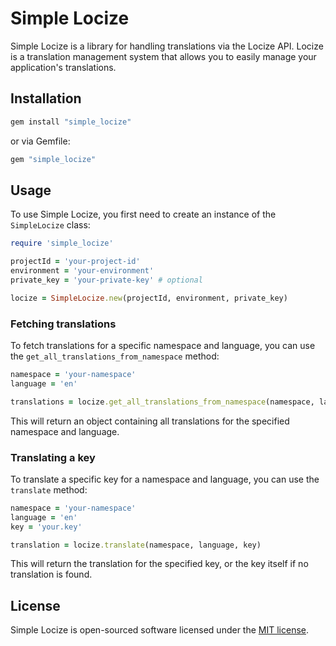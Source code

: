 # Simple Locize

Simple Locize is a library for handling translations via the Locize API. Locize is a translation management system that allows you to easily manage your application's translations.

## Installation

```sh
gem install "simple_locize"
```

or via Gemfile:

```sh
gem "simple_locize"
```

## Usage

To use Simple Locize, you first need to create an instance of the `SimpleLocize` class:

```ruby
require 'simple_locize'

projectId = 'your-project-id'
environment = 'your-environment'
private_key = 'your-private-key' # optional

locize = SimpleLocize.new(projectId, environment, private_key)
```

### Fetching translations

To fetch translations for a specific namespace and language, you can use the `get_all_translations_from_namespace` method:

```ruby
namespace = 'your-namespace'
language = 'en'

translations = locize.get_all_translations_from_namespace(namespace, language)
```

This will return an object containing all translations for the specified namespace and language.

### Translating a key

To translate a specific key for a namespace and language, you can use the `translate` method:

```ruby
namespace = 'your-namespace'
language = 'en'
key = 'your.key'

translation = locize.translate(namespace, language, key)
```

This will return the translation for the specified key, or the key itself if no translation is found.

## License

Simple Locize is open-sourced software licensed under the [MIT license](https://opensource.org/licenses/MIT).
